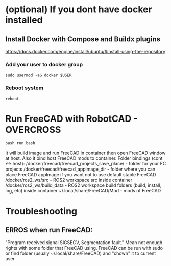 # (optional) If you dont have docker installed

## Install Docker with Compose and Buildx plugins
https://docs.docker.com/engine/install/ubuntu/#install-using-the-repository

### Add your user to docker group
```
sudo usermod -aG docker $USER
```

### Reboot system
```
reboot
```

# Run FreeCAD with RobotCAD - OVERCROSS

``bash run.bash``

It will build image and run FreeCAD in container then open FreeCAD window at host. Also it bind host FreeCAD mods to container.
Folder bindings (cont <-> host):
<repo>/docker/freecad/freecad_projects_save_place/ - folder for your FC projects 
<repo>/docker/freecad/freecad_appimage_dir - folder where you can place FreeCAD appImage if you want not to use default stable FreeCAD
<repo>/docker/ros2_ws/src - ROS2 workspace src inside container
<repo>/docker/ros2_ws/build_data - ROS2 workspace build folders (build, install, log, etc) inside container
~/.local/share/FreeCAD/Mod - mods of FreeCAD


# Troubleshooting

## ERROS when run FreeCAD:
"Program received signal SIGSEGV, Segmentation fault."
Mean not enough rights with some folder that FreeCAD using. FreeCAD can be run with sudo or find folder (usualy ~/.local/share/FreeCAD) and "chown" it to current user
